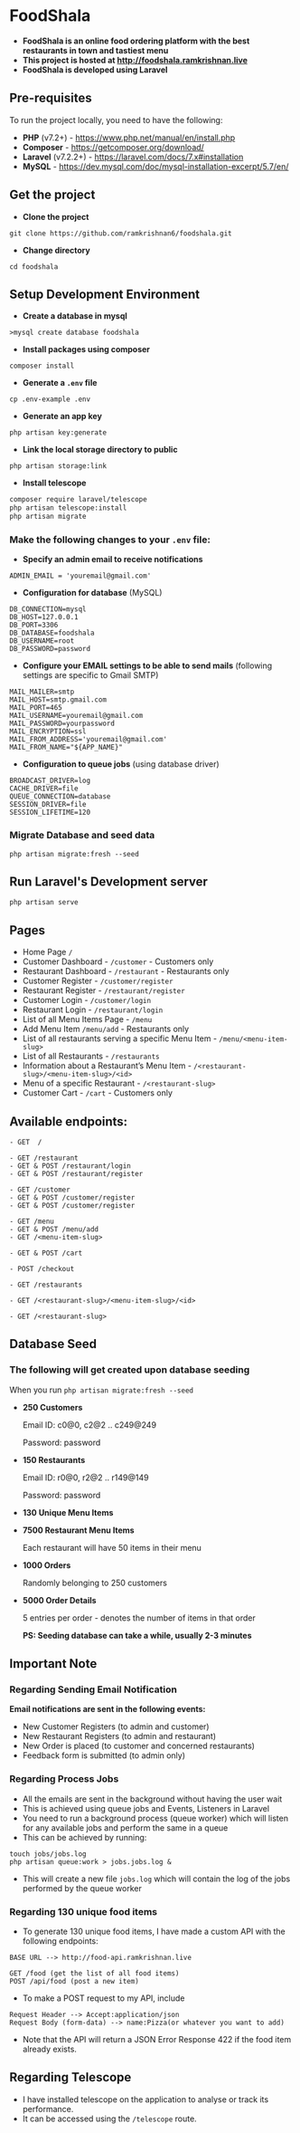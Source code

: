 # FoodShala

- **FoodShala is an online food ordering platform with the best restaurants in town and tastiest menu**
- **This project is hosted at http://foodshala.ramkrishnan.live**
- **FoodShala is developed using Laravel**

## Pre-requisites

To run the project locally, you need to have the following: 

- **PHP** (v7.2+) - https://www.php.net/manual/en/install.php
- **Composer** - https://getcomposer.org/download/
- **Laravel** (v7.2.2+) - https://laravel.com/docs/7.x#installation
- **MySQL** - https://dev.mysql.com/doc/mysql-installation-excerpt/5.7/en/

## Get the project

- **Clone the project**

`git clone https://github.com/ramkrishnan6/foodshala.git`

- **Change directory**

`cd foodshala`

## Setup Development Environment

- **Create a database in mysql**

```
>mysql create database foodshala 
```

- **Install packages using composer**

`composer install`

- **Generate a `.env` file**

`cp .env-example .env`

- **Generate an app key**

`php artisan key:generate`

- **Link the local storage directory to public**

`php artisan storage:link`

- **Install telescope**

```bash
composer require laravel/telescope
php artisan telescope:install
php artisan migrate
```

### Make the following changes to your `.env` file:

- **Specify an admin email to receive notifications**

```
ADMIN_EMAIL = 'youremail@gmail.com'
```

- **Configuration for database** (MySQL)

```
DB_CONNECTION=mysql
DB_HOST=127.0.0.1
DB_PORT=3306
DB_DATABASE=foodshala
DB_USERNAME=root
DB_PASSWORD=password
```

- **Configure your EMAIL settings to be able to send mails** (following settings are specific to Gmail SMTP)

```
MAIL_MAILER=smtp
MAIL_HOST=smtp.gmail.com
MAIL_PORT=465
MAIL_USERNAME=youremail@gmail.com
MAIL_PASSWORD=yourpassword
MAIL_ENCRYPTION=ssl
MAIL_FROM_ADDRESS='youremail@gmail.com'
MAIL_FROM_NAME="${APP_NAME}"
```

- **Configuration to queue jobs** (using database driver)

```
BROADCAST_DRIVER=log
CACHE_DRIVER=file
QUEUE_CONNECTION=database
SESSION_DRIVER=file
SESSION_LIFETIME=120
```

### Migrate Database and seed data

`php artisan migrate:fresh --seed`

## Run Laravel's Development server

`php artisan serve`

## Pages

- Home Page `/`
- Customer Dashboard - `/customer` - Customers only
- Restaurant Dashboard - `/restaurant` - Restaurants only
- Customer Register - `/customer/register`
- Restaurant Register - `/restaurant/register`
- Customer Login - `/customer/login`
- Restaurant Login - `/restaurant/login`
- List of all Menu Items Page - `/menu`
- Add Menu Item `/menu/add` - Restaurants only
- List of all restaurants serving a specific Menu Item - `/menu/<menu-item-slug>`
- List of all Restaurants - `/restaurants`
- Information about a Restaurant’s Menu Item - `/<restaurant-slug>/<menu-item-slug>/<id>`
- Menu of a specific Restaurant - `/<restaurant-slug>`
- Customer Cart - `/cart` - Customers only

## Available endpoints:

```
- GET  /

- GET /restaurant
- GET & POST /restaurant/login
- GET & POST /restaurant/register

- GET /customer
- GET & POST /customer/register
- GET & POST /customer/register

- GET /menu
- GET & POST /menu/add
- GET /<menu-item-slug>

- GET & POST /cart

- POST /checkout

- GET /restaurants

- GET /<restaurant-slug>/<menu-item-slug>/<id>

- GET /<restaurant-slug>
```

## Database Seed

### The following will get created upon database seeding

When you run `php artisan migrate:fresh --seed`

- **250 Customers**

    Email ID: c0@0, c2@2 .. c249@249

    Password: password

- **150 Restaurants**

    Email ID: r0@0, r2@2 .. r149@149

    Password: password

- **130 Unique Menu Items**
- **7500 Restaurant Menu Items**

    Each restaurant will have 50 items in their menu

- **1000 Orders**

    Randomly belonging to 250 customers

- **5000 Order Details**

    5 entries per order - denotes the number of items in that order

    **PS: Seeding database can take a while, usually 2-3 minutes**

## Important Note

### Regarding Sending Email Notification

**Email notifications are sent in the following events:**

- New Customer Registers (to admin and customer)
- New Restaurant Registers (to admin and restaurant)
- New Order is placed (to customer and concerned restaurants)
- Feedback form is submitted (to admin only)

### Regarding Process Jobs

- All the emails are sent in the background without having the user wait
- This is achieved using queue jobs and Events, Listeners in Laravel
- You need to run a background process (queue worker) which will listen for any available jobs and perform the same in a queue
- This can be achieved by running:

```
touch jobs/jobs.log
php artisan queue:work > jobs.jobs.log &
```

- This will create a new file `jobs.log` which will contain the log of the jobs performed by the queue worker

### Regarding 130 unique food items

- To generate 130 unique food items, I have made a custom API with the following endpoints:

```
BASE URL --> http://food-api.ramkrishnan.live

GET /food (get the list of all food items)
POST /api/food (post a new item)
```

- To make a POST request to my API, include

```
Request Header --> Accept:application/json
Request Body (form-data) --> name:Pizza(or whatever you want to add)  
```

- Note that the API will return a JSON Error Response 422 if the food item already exists.

## Regarding Telescope

- I have installed telescope on the application to analyse or track its performance.
- It can be accessed using the `/telescope` route.
